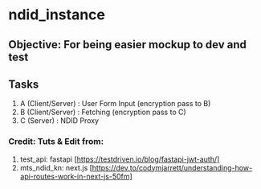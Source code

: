 # ndid_instance 

## Objective: For being easier mockup to dev and test

## Tasks
1. A (Client/Server) : User Form Input (encryption pass to B)
2. B (Client/Server) : Fetching (encryption pass to C)
3. C (Server) : NDID Proxy

### Credit: Tuts & Edit from:
1. test_api: fastapi [https://testdriven.io/blog/fastapi-jwt-auth/]
2. mts_ndid_kn: next.js [https://dev.to/codymjarrett/understanding-how-api-routes-work-in-next-js-50fm]
